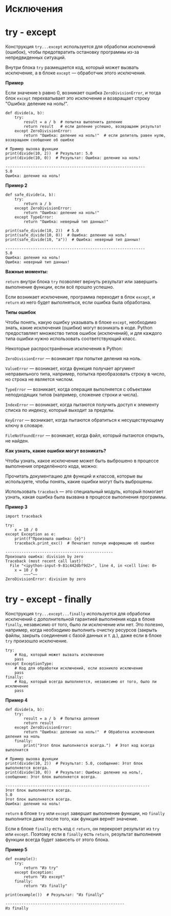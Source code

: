 # **Исключения**

# **try - except**

Конструкция `try...except` используется для обработки исключений (ошибок), чтобы предотвратить остановку программы из-за непредвиденных ситуаций. 

Внутри блока `try` размещается код, который может вызвать исключение, а в блоке `except` — обработчик этого исключения. 

**Пример**

Если значение `b` равно 0, возникает ошибка `ZeroDivisionError`, и тогда блок `except` перехватывает это исключение и возвращает строку "Ошибка: деление на ноль!".

```
def divide(a, b):
    try:
        result = a / b  # попытка выполнить деление
        return result   # если деление успешно, возвращаем результат
    except ZeroDivisionError:
        return "Ошибка: деление на ноль!"  # если делитель равен нулю, возвращаем сообщение об ошибке

# Пример вызова функции
print(divide(10, 2))  # Результат: 5.0
print(divide(10, 0))  # Результат: Ошибка: деление на ноль!

-------------------------------------------------------------
5.0
Ошибка: деление на ноль!
```

**Пример 2**

```
def safe_divide(a, b):
    try:
        return a / b
    except ZeroDivisionError:
        return "Ошибка: деление на ноль!"
    except TypeError:
        return "Ошибка: неверный тип данных!"
    
print(safe_divide(10, 2))  # 5.0
print(safe_divide(10, 0))  # Ошибка: деление на ноль!
print(safe_divide(10, "a"))  # Ошибка: неверный тип данных!

-------------------------------------------------------------
5.0
Ошибка: деление на ноль!
Ошибка: неверный тип данных!
```

**Важные моменты:**

`return` внутри блока `try` позволяет вернуть результат или завершить выполнение функции, если всё прошло успешно.

Если возникает исключение, программа переходит в блок `except`, и `return` из него будет выполняться, если ошибка была обработана.

**Типы ошибок**

Чтобы понять, какую ошибку указывать в блоке `except`, необходимо знать, какие исключения (ошибки) могут возникать в коде. 
Python предоставляет множество типов ошибок (исключений), и для каждого типа ошибки нужно использовать соответствующий класс.

Некоторые распространённые исключения в Python:

`ZeroDivisionError` — возникает при попытке деления на ноль.

`ValueError` — возникает, когда функция получает аргумент неправильного типа, например, попытка преобразовать строку в число, но строка не является числом.

`TypeError` — возникает, когда операция выполняется с объектами неподходящих типов (например, сложение строки и числа).

`IndexError` — возникает, когда пытаются получить доступ к элементу списка по индексу, который выходит за пределы.

`KeyError` — возникает, когда пытаются обратиться к несуществующему ключу в словаре.

`FileNotFoundError` — возникает, когда файл, который пытаются открыть, не найден.

**Как узнать, какие ошибки могут возникать?**

Чтобы узнать, какое исключение может быть выброшено в процессе выполнения определённого кода, можно:

Прочитать документацию для функций и классов, которые вы используете, чтобы понять, какие ошибки могут быть выброшены.

Использовать `traceback` — это специальный модуль, который помогает узнать, какая ошибка была вызвана в процессе выполнения программы.

**Пример 3**

```
import traceback

try:
    x = 10 / 0
except Exception as e:
    print(f"Произошла ошибка: {e}")
    traceback.print_exc()  # Печатает полную информацию об ошибке

-----------------------------------------------
Произошла ошибка: division by zero
Traceback (most recent call last):
  File "<ipython-input-9-81c442dbf9d2>", line 4, in <cell line: 0>
    x = 10 / 0
        ~~~^~~
ZeroDivisionError: division by zero
```

# **try - except - finally**

Конструкция `try...except...finally` используется для обработки исключений с дополнительной гарантией выполнения кода в блоке `finally`, независимо от того, было ли исключение или нет. 
Это полезно, например, когда необходимо выполнить очистку ресурсов (закрыть файлы, закрыть соединения с базой данных и т. д.), даже если в блоке `try` произошло исключение.

```
try:
    # Код, который может вызвать исключение
    pass
except ExceptionType:
    # Код для обработки исключений, если возникло исключение
    pass
finally:
    # Код, который всегда выполняется, независимо от того, было ли исключение
    pass
```

**Пример 4**

```
def divide(a, b):
    try:
        result = a / b  # Попытка деления
        return result
    except ZeroDivisionError:
        return "Ошибка: деление на ноль!"  # Обработка исключения деления на ноль
    finally:
        print("Этот блок выполняется всегда.")  # Этот код всегда выполнится

# Пример вызова функции
print(divide(10, 2))  # Результат: 5.0, сообщение: Этот блок выполняется всегда.
print(divide(10, 0))  # Результат: Ошибка: деление на ноль!, сообщение: Этот блок выполняется всегда.

---------------------------------------------------------------
Этот блок выполняется всегда.
5.0
Этот блок выполняется всегда.
Ошибка: деление на ноль!
```
`return` в блоке `try` или `except` завершит выполнение функции, но `finally` выполнится даже после того, как функция вернёт значение.

Если в блоке `finally` есть код с `return`, он перекроет результат из `try` или `except`. Поэтому если в `finally` есть `return`, результат выполнения функции всегда будет зависеть от этого блока.

**Пример 5**

```
def example():
    try:
        return "Из try"
    except Exception:
        return "Из except"
    finally:
        return "Из finally"

print(example())  # Результат: "Из finally"

----------------------------------------------------
Из finally
```
